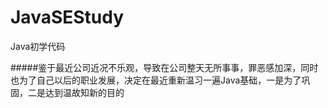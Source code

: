 # JavaSEStudy
Java初学代码


#####鉴于最近公司近况不乐观，导致在公司整天无所事事，罪恶感加深，同时也为了自己以后的职业发展，决定在最近重新温习一遍Java基础，一是为了巩固，二是达到温故知新的目的
